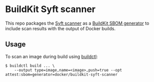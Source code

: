 # BuildKit Syft scanner

This repo packages the [Syft scanner](https://github.com/anchore/syft) as a
[BuildKit SBOM generator](https://github.com/moby/buildkit/pull/2983) to
include scan results with the output of Docker builds.

## Usage

To scan an image during build using [buildctl](https://github.com/moby/buildkit):

    $ buildctl build ... \
        --output type=image,name=<image>,push=true --opt attest:sbom=generator=docker/buildkit-syft-scanner
